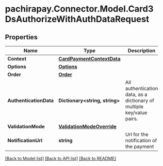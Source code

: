 
# pachirapay.Connector.Model.Card3DsAuthorizeWithAuthDataRequest

## Properties

Name | Type | Description | Notes
------------ | ------------- | ------------- | -------------
**Context** | [**CardPaymentContextData**](CardPaymentContextData.md) |  | 
**Options** | [**Options**](Options.md) |  | [optional] 
**Order** | [**Order**](Order.md) |  | 
**AuthenticationData** | **Dictionary&lt;string, string&gt;** | All authentication data, as a dictionary of multiple key/value pairs. | 
**ValidationMode** | [**ValidationModeOverride**](ValidationModeOverride.md) |  | [optional] 
**NotificationUrl** | **string** | Url for the notification of the payment | [optional] 

[[Back to Model list]](../README.md#documentation-for-models)
[[Back to API list]](../README.md#documentation-for-api-endpoints)
[[Back to README]](../README.md)

